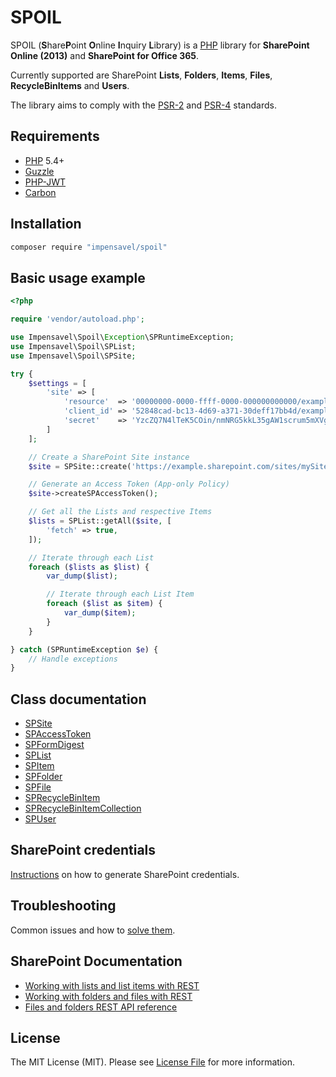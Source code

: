 # SPOIL
SPOIL (**S**hare**P**oint **O**nline **I**nquiry **L**ibrary) is a [PHP](http://www.php.net) library for **SharePoint Online (2013)** and **SharePoint for Office 365**.

Currently supported are SharePoint **Lists**, **Folders**, **Items**, **Files**, **RecycleBinItems** and **Users**.

The library aims to comply with the [PSR-2][] and [PSR-4][] standards.

[PSR-2]: https://github.com/php-fig/fig-standards/blob/master/accepted/PSR-2-coding-style-guide.md
[PSR-4]: https://github.com/php-fig/fig-standards/blob/master/accepted/PSR-4-autoloader.md

## Requirements
* [PHP](http://www.php.net) 5.4+
* [Guzzle](https://packagist.org/packages/guzzlehttp/guzzle)
* [PHP-JWT](https://packagist.org/packages/firebase/php-jwt)
* [Carbon](https://packagist.org/packages/nesbot/carbon)

## Installation
``` bash
composer require "impensavel/spoil"
```

## Basic usage example
```php
<?php

require 'vendor/autoload.php';

use Impensavel\Spoil\Exception\SPRuntimeException;
use Impensavel\Spoil\SPList;
use Impensavel\Spoil\SPSite;

try {
    $settings = [
        'site' => [
            'resource'  => '00000000-0000-ffff-0000-000000000000/example.sharepoint.com@09g7c3b0-f0d4-416d-39a7-09671ab91f64',
            'client_id' => '52848cad-bc13-4d69-a371-30deff17bb4d/example.com@09g7c3b0-f0d4-416d-39a7-09671ab91f64',
            'secret'    => 'YzcZQ7N4lTeK5COin/nmNRG5kkL35gAW1scrum5mXVgE=',
        ]
    ];

    // Create a SharePoint Site instance
    $site = SPSite::create('https://example.sharepoint.com/sites/mySite/', $settings);

    // Generate an Access Token (App-only Policy)
    $site->createSPAccessToken();

    // Get all the Lists and respective Items 
    $lists = SPList::getAll($site, [
        'fetch' => true,
    ]);

    // Iterate through each List
    foreach ($lists as $list) {
        var_dump($list);

        // Iterate through each List Item
        foreach ($list as $item) {
            var_dump($item);
        }
    }

} catch (SPRuntimeException $e) {
    // Handle exceptions
}
```

## Class documentation
- [SPSite](docs/SPSite.md)
- [SPAccessToken](docs/SPAccessToken.md)
- [SPFormDigest](docs/SPFormDigest.md)
- [SPList](docs/SPList.md)
- [SPItem](docs/SPItem.md)
- [SPFolder](docs/SPFolder.md)
- [SPFile](docs/SPFile.md)
- [SPRecycleBinItem](docs/SPRecycleBinItem.md)
- [SPRecycleBinItemCollection](docs/SPRecycleBinItemCollection.md)
- [SPUser](docs/SPUser.md)

## SharePoint credentials
[Instructions](docs/Credentials.md) on how to generate SharePoint credentials. 

## Troubleshooting
Common issues and how to [solve them](docs/Troubleshooting.md).

## SharePoint Documentation
- [Working with lists and list items with REST](https://msdn.microsoft.com/en-us/library/office/dn292552%28v=office.15%29.aspx)
- [Working with folders and files with REST](https://msdn.microsoft.com/en-us/library/office/dn292553%28v=office.15%29.aspx)
- [Files and folders REST API reference](https://msdn.microsoft.com/en-us/library/office/dn450841%28v=office.15%29.aspx)

## License
The MIT License (MIT). Please see [License File](LICENSE.md) for more information.
